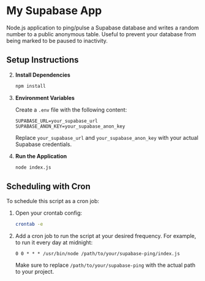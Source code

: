 # My Supabase App

Node.js application to ping/pulse a Supabase database and writes a random number to a public anonymous table. Useful to prevent your database from being marked to be paused to inactivity.

## Setup Instructions

2. **Install Dependencies**

   ```bash
   npm install
   ```

3. **Environment Variables**

   Create a `.env` file with the following content:

   ```env
   SUPABASE_URL=your_supabase_url
   SUPABASE_ANON_KEY=your_supabase_anon_key
   ```

   Replace `your_supabase_url` and `your_supabase_anon_key` with your actual Supabase credentials.

4. **Run the Application**

   ```bash
   node index.js
   ```

## Scheduling with Cron

To schedule this script as a cron job:

1. Open your crontab config:

   ```bash
   crontab -e
   ```

2. Add a cron job to run the script at your desired frequency. For example, to run it every day at midnight:

   ```cron
   0 0 * * * /usr/bin/node /path/to/your/supabase-ping/index.js
   ```

   Make sure to replace `/path/to/your/supabase-ping` with the actual path to your project.